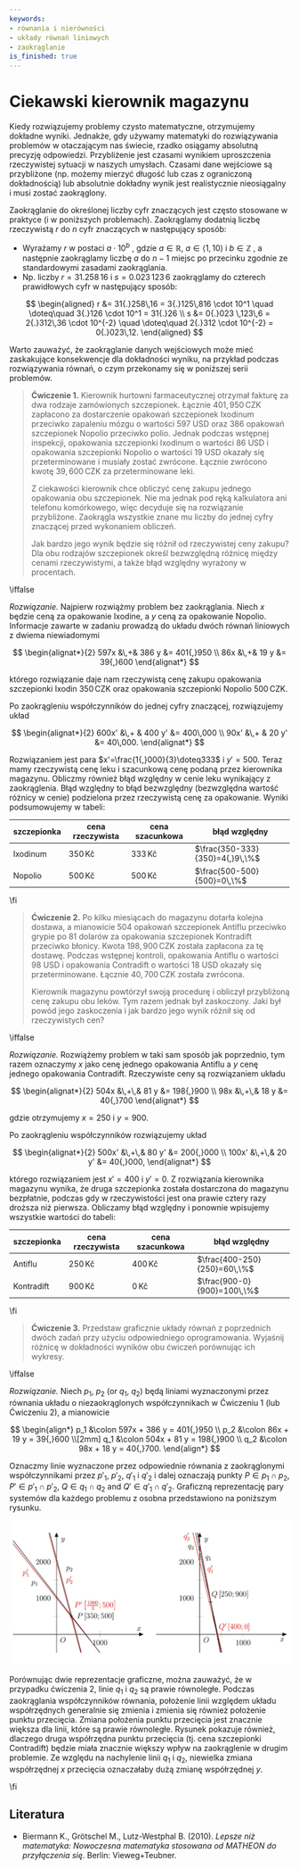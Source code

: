 ```yaml
---
keywords:
- równania i nierówności
- układy równań liniowych
- zaokrąglanie
is_finished: true
---
```



# Ciekawski kierownik magazynu


Kiedy rozwiązujemy problemy czysto matematyczne, otrzymujemy dokładne wyniki.
Jednakże, gdy używamy matematyki do rozwiązywania problemów w otaczającym nas świecie,
rzadko osiągamy absolutną precyzję odpowiedzi.
Przybliżenie jest czasami wynikiem
uproszczenia rzeczywistej sytuacji w naszych umysłach.
Czasami dane wejściowe są przybliżone
(np. możemy mierzyć długość lub czas z ograniczoną dokładnością)
lub absolutnie dokładny wynik jest realistycznie nieosiągalny
i musi zostać zaokrąglony.


Zaokrąglanie do określonej liczby cyfr znaczących
jest często stosowane w praktyce (i w poniższych problemach).
Zaokrąglamy dodatnią liczbę rzeczywistą $r$ do $n$ cyfr znaczących w następujący sposób:


* Wyrażamy $r$ w postaci $a\cdot 10^b$ , gdzie $a\in\mathbb{R}$, $a\in\left\langle 1,10 \right)$ i $b\in\mathbb{Z}$ ,
a następnie zaokrąglamy liczbę $a$ do $n-1$ miejsc po przecinku zgodnie ze standardowymi zasadami zaokrąglania.
* Np. liczby $r=31{.}258\,16$ i $s=0{.}023 \,123\,6$ 
zaokrąglamy do czterech prawidłowych cyfr w następujący sposób:

$$
\begin{aligned}
r &= 31{.}258\,16 = 3{.}125\,816 \cdot 10^1 \quad \doteq\quad 3{.}126 \cdot 10^1 = 31{.}26 \\
s &= 0{.}023 \,123\,6 = 2{.}312\,36 \cdot 10^{-2} \quad \doteq\quad 2{.}312 \cdot 10^{-2} = 0{.}023\,12.
\end{aligned}
$$

Warto zauważyć, że zaokrąglanie danych wejściowych może mieć zaskakujące konsekwencje dla dokładności wyniku,
na przykład podczas rozwiązywania równań, o czym przekonamy się w poniższej serii problemów.


> **Ćwiczenie 1.** Kierownik hurtowni farmaceutycznej otrzymał
> fakturę za dwa rodzaje zamówionych szczepionek.
> Łącznie $401{,}950\,\text{CZK}$ zapłacono za dostarczenie
> opakowań szczepionek Ixodinum przeciwko zapaleniu mózgu o wartości 597 USD
> oraz 386 opakowań szczepionek Nopolio przeciwko polio.
> Jednak podczas wstępnej inspekcji, opakowania szczepionki Ixodinum o wartości 86 USD
> i opakowania szczepionki Nopolio o wartości 19 USD okazały się przeterminowane
> i musiały zostać zwrócone. Łącznie zwrócono kwotę $39{,}600\,\text{CZK}$ 
> za przeterminowane leki.
>
> Z ciekawości kierownik
> chce obliczyć cenę zakupu jednego opakowania obu szczepionek.
> Nie ma jednak pod ręką kalkulatora ani telefonu komórkowego,
> więc decyduje się na rozwiązanie przybliżone.
> Zaokrągla wszystkie znane mu liczby do jednej cyfry znaczącej przed wykonaniem obliczeń.
>
> Jak bardzo jego wynik będzie się różnił od rzeczywistej ceny zakupu?
> Dla obu rodzajów szczepionek określ bezwzględną różnicę między
> cenami rzeczywistymi, a także błąd względny wyrażony w procentach.

\iffalse

*Rozwiązanie.* Najpierw rozwiążmy problem bez zaokrąglania.
Niech $x$ będzie ceną za opakowanie Ixodine, a $y$ ceną za opakowanie Nopolio.
Informacje zawarte w zadaniu prowadzą do układu dwóch równań liniowych z dwiema niewiadomymi

$$
\begin{alignat*}{2}
597x &\,+& 386 y &= 401{,}950 \\
86x &\,+& 19 y &= 39{,}600
\end{alignat*}
$$

którego rozwiązanie daje nam rzeczywistą cenę zakupu
opakowania szczepionki Ixodin $350\,\text{CZK}$ 
oraz opakowania szczepionki Nopolio $500\,\text{CZK}$.

Po zaokrągleniu współczynników do jednej cyfry znaczącej, rozwiązujemy układ

$$
\begin{alignat*}{2}
600x' &\,+ & 400 y' &= 400\,000 \\
90x' &\,+ & 20 y' &= 40\,000.
\end{alignat*}
$$

Rozwiązaniem jest para $x'=\frac{1{,}000}{3}\doteq333$ i $y'=500$.
Teraz mamy rzeczywistą cenę leku i szacunkową cenę podaną przez kierownika magazynu.
Obliczmy również błąd względny w cenie leku wynikający z zaokrąglenia.
Błąd względny to błąd bezwzględny (bezwzględna wartość różnicy w cenie)
podzielona przez rzeczywistą cenę za opakowanie.
Wyniki podsumowujemy w tabeli:


| szczepionka | cena rzeczywista | cena szacunkowa | błąd względny |
| ------------- | ------------- | --- | --- |
| Ixodinum  | $350\,\text{Kč}$  | $333\,\text{Kč}$ | $\frac{350-333}{350}=4{,}9\,\%$ |
| Nopolio | $500\,\text{Kč}$  | $500\,\text{Kč}$ | $\frac{500-500}{500}=0\,\%$ | 

\fi

> **Ćwiczenie 2.** Po kilku miesiącach do magazynu dotarła kolejna dostawa,
> a mianowicie $504$ opakowań szczepionek Antiflu przeciwko grypie
> po 81 dolarów za opakowania szczepionek Kontradift przeciwko błonicy. Kwota
> $198{,}900\,\text{CZK}$ została zapłacona za tę dostawę. Podczas wstępnej kontroli,
> opakowania Antiflu o wartości 98 USD i opakowania Contradift o wartości 18 USD okazały się przeterminowane.
> Łącznie $40{,}700\,\text{CZK}$ została zwrócona.
>
> Kierownik magazynu powtórzył swoją procedurę
> i obliczył przybliżoną cenę zakupu obu leków.
> Tym razem jednak był zaskoczony.
> Jaki był powód jego zaskoczenia
> i jak bardzo jego wynik różnił się od rzeczywistych cen?

\iffalse

*Rozwiązanie.* Rozwiążemy problem w taki sam sposób jak poprzednio,
tym razem oznaczymy $x$ jako cenę jednego opakowania Antiflu
a $y$ cenę jednego opakowania Contradift.
Rzeczywiste ceny są rozwiązaniem układu

$$
\begin{alignat*}{2}
504x &\,+\,& 81 y &= 198{,}900 \\
98x &\,+\,& 18 y &= 40{,}700
\end{alignat*}
$$

gdzie otrzymujemy $x=250$ i $y=900$.


Po zaokrągleniu współczynników rozwiązujemy układ

$$
\begin{alignat*}{2}
500x' &\,+\,& 80 y' &= 200{,}000 \\
100x' &\,+\,& 20 y' &= 40{,}000,
\end{alignat*}
$$

którego rozwiązaniem jest $x'=400$ i $y'=0$.
Z rozwiązania kierownika magazynu wynika,
że druga szczepionka została dostarczona do magazynu bezpłatnie,
podczas gdy w rzeczywistości jest ona prawie cztery razy droższa niż pierwsza.
Obliczamy błąd względny i ponownie wpisujemy wszystkie wartości do tabeli:


| szczepionka | cena rzeczywista | cena szacunkowa | błąd względny |
| ------------- | ------------- | --- | --- |
| Antiflu  | $250\,\text{Kč}$  | $400\,\text{Kč}$ | $\frac{400-250}{250}=60\,\%$ |
| Kontradift | $900\,\text{Kč}$  | $0\,\text{Kč}$ | $\frac{900-0}{900}=100\,\%$ | 

\fi

>**Ćwiczenie 3.** Przedstaw graficznie układy równań
> z poprzednich dwóch zadań przy użyciu odpowiedniego oprogramowania.
> Wyjaśnij różnicę w dokładności wyników obu ćwiczeń
> porównując ich wykresy.

\iffalse

*Rozwiązanie.* Niech $p_1$, $p_2$ (or $q_1$, $q_2$) będą liniami
wyznaczonymi przez równania układu o niezaokrąglonych współczynnikach
w Ćwiczeniu 1 (lub Ćwiczeniu 2), a mianowicie

$$
\begin{align*}
p_1 &\colon 597x + 386 y = 401{,}950 \\
p_2 &\colon 86x + 19 y = 39{,}600 \\[2mm]
q_1 &\colon 504x + 81 y = 198{,}900 \\
q_2 &\colon 98x + 18 y = 40{,}700.
\end{align*}
$$

Oznaczmy linie wyznaczone przez odpowiednie równania
z zaokrąglonymi współczynnikami przez $p'_1$, $p'_2$, $q'_1$ i $q'_2$ 
i dalej oznaczają punkty $P\in p_1\cap p_2$, $P'\in p'_1\cap p'_2$, 
$Q\in q_1\cap q_2$ and $Q'\in q'_1\cap q'_2$. 
Graficzną reprezentację pary systemów
dla każdego problemu z osobna przedstawiono na poniższym rysunku.


![Graficzna reprezentacja systemów](math4you_00023.jpg)

Porównując dwie reprezentacje graficzne,
można zauważyć, że w przypadku ćwiczenia 2,
linie $q_1$ i $q_2$ są prawie równoległe.
Podczas zaokrąglania współczynników równania,
położenie linii względem układu współrzędnych
generalnie się zmienia i zmienia się również położenie punktu przecięcia.
Zmiana położenia punktu przecięcia jest znacznie
większa dla linii, które są prawie równoległe.
Rysunek pokazuje również, dlaczego druga współrzędna punktu przecięcia
(tj. cena szczepionki Contradift) będzie miała znacznie większy wpływ na zaokrąglenie w drugim problemie.
Ze względu na nachylenie linii $q_1$ i $q_2$,
niewielka zmiana współrzędnej $x$ przecięcia oznaczałaby
dużą zmianę współrzędnej $y$.

\fi

## Literatura


* Biermann K., Grötschel M., Lutz-Westphal B. (2010). *Lepsze niż matematyka: Nowoczesna matematyka stosowana od MATHEON do przyłączenia się*. Berlin: Vieweg+Teubner.

